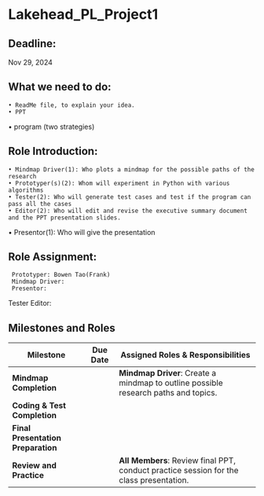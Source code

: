 # Lakehead_PL_Project1

## Deadline:
Nov 29, 2024

## What we need to do:
	• ReadMe file, to explain your idea.
	• PPT
  • program (two strategies)
 
	

## Role Introduction:
	• Mindmap Driver(1): Who plots a mindmap for the possible paths of the research
	• Prototyper(s)(2): Whom will experiment in Python with various algorithms
	• Tester(2): Who will generate test cases and test if the program can pass all the cases
	• Editor(2): Who will edit and revise the executive summary document and the PPT presentation slides.
  • Presentor(1): Who will give the presentation

 ## Role Assignment:
	 Prototyper: Bowen Tao(Frank)
	 Mindmap Driver:
	 Presentor:
   Tester
	 Editor: 



## Milestones and Roles

| **Milestone**                   | **Due Date**     | **Assigned Roles & Responsibilities**                                                                 |
|---------------------------------|------------------|------------------------------------------------------------------------------------------------------|
| **Mindmap Completion**          |                  | **Mindmap Driver**: Create a mindmap to outline possible research paths and topics.   |
| **Coding & Test Completion**    |                  |  |
| **Final Presentation Preparation** |               |  |
| **Review and Practice**         |                  | **All Members**: Review final PPT, conduct practice session for the class presentation.             |
